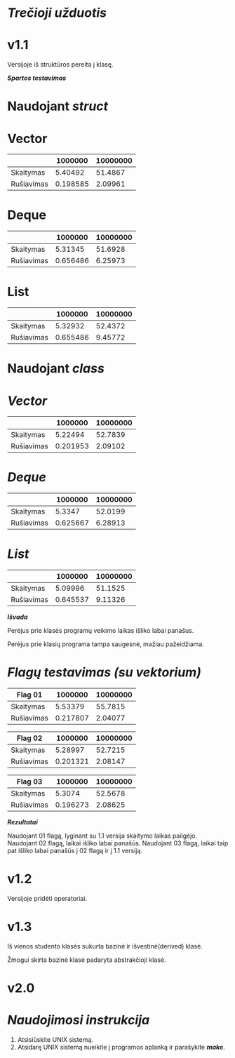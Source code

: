 # ***Trečioji užduotis*** 
# v1.1
 Versijoje iš struktūros pereita į klasę.
 
 ***Spartos testavimas***
# Naudojant ***struct*** 

 # Vector
 
|               |    1000000    |    10000000   |
| ------------- | ------------- | ------------- |
|   Skaitymas   |    5.40492    |    51.4867    |
|  Rušiavimas   |    0.198585   |    2.09961    |

# Deque

|               |    1000000    |    10000000   |
| ------------- | ------------- | ------------- |
|   Skaitymas   |    5.31345    |    51.6928    |
|  Rušiavimas   |    0.656486   |    6.25973   |

# List

|               |    1000000    |    10000000   |
| ------------- | ------------- | ------------- | 
|   Skaitymas   |    5.32932    |    52.4372    |
|  Rušiavimas   |    0.655486   |    9.45772    |

# Naudojant ***class*** 
# ***Vector***
 
|               |    1000000    |    10000000   |
| ------------- | ------------- | ------------- |
|   Skaitymas   |    5.22494    |    52.7839    |
|  Rušiavimas   |   0.201953    |    2.09102    |

# ***Deque***
 
|               |    1000000    |    10000000   |
| ------------- | ------------- | ------------- |
|   Skaitymas   |    5.3347     |    52.0199    |
|  Rušiavimas   |   0.625667    |    6.28913    |

# ***List***
 
|               |    1000000    |    10000000   |
| ------------- | ------------- | ------------- |
|   Skaitymas   |    5.09996    |    51.1525    |
|  Rušiavimas   |   0.645537    |    9.11326    |

***Išvada***

Perėjus prie klasės programų veikimo laikas išliko labai panašus.

Perėjus prie klasių programa tampa saugesnė, mažiau pažeidžiama.

# ***Flagų testavimas (su vektorium)***

|    Flag 01    |    1000000    |    10000000   |
| ------------- | ------------- | ------------- |
|   Skaitymas   |    5.53379    |    55.7815    |
|  Rušiavimas   |   0.217807    |    2.04077    |


|    Flag 02    |    1000000    |    10000000   |
| ------------- | ------------- | ------------- |
|   Skaitymas   |    5.28997    |    52.7215    |
|  Rušiavimas   |    0.201321   |    2.08147    |


|    Flag 03    |    1000000    |    10000000   |
| ------------- | ------------- | ------------- |
|   Skaitymas   |    5.3074     |    52.5678    |
|  Rušiavimas   |    0.196273   |    2.08625    |

***Rezultatai***

Naudojant 01 flagą, lyginant su 1.1 versija skaitymo laikas pailgėjo.
Naudojant 02 flagą, laikai išliko labai panašūs.
Naudojant 03 flagą, laikai taip pat išliko labai panašūs į 02 flagą ir į 1.1 versiją. 

# v1.2
Versijoje pridėti operatoriai.

# v1.3
Iš vienos studento klasės sukurta bazinė ir išvestinė(derived) klasė.

Žmogui skirta bazinė klasė padaryta abstrakčioji klasė.
# v2.0

# ***Naudojimosi instrukcija***

1. Atsisiūskite UNIX sistemą.
2. Atsidarę UNIX sistemą nueikite į programos aplanką ir parašykite ***make***.

